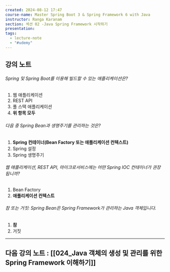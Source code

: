```yaml
---
created: 2024-08-12 17:47
course-name: Master Spring Boot 3 & Spring Framework 6 with Java
instructor: Ranga Karanam
section: 섹션 02 -Java Spring Framework 시작하기
presentation: 
tags:
  - lecture-note
  - "#udemy"
---
```

## 강의 노트
###### Spring 및 Spring Boot를 이용해 빌드할 수 있는 애플리케이션은?
1. 웹 애플리케이션
2. REST API
3. 풀 스택 애플리케이션
4. **위 항목 모두**

###### 다음 중 Spring Bean과 생명주기를 관리하는 것은?
1. **Spring 컨테이너(Bean Factory 또는 애플리케이션 컨텍스트)**
2. Spring 설정
3. Spring 생명주기

###### 웹 애플리케이션, REST API, 마이크로서비스에는 어떤 Spring IOC 컨테이너가 권장됩니까?
1. Bean Factory
2. **애플리케이션 컨텍스트**

###### 참 또는 거짓: Spring Bean은 Spring Framework가 관리하는 Java 객체입니다.
1. **참**
2. 거짓
---
## 다음 강의 노트 : [[024_Java 객체의 생성 및 관리를 위한 Spring Framework 이해하기]]

